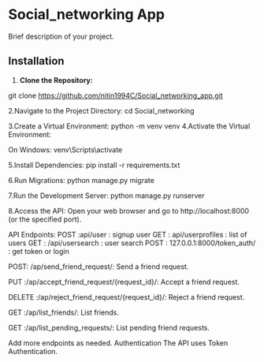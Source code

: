 # Social_networking App


Brief description of your project.

## Installation

1. **Clone the Repository:**

git clone https://github.com/nitin1994C/Social_networking_app.git
   
2.Navigate to the Project Directory:
cd Social_networking

3.Create a Virtual Environment:
  python -m venv venv
4.Activate the Virtual Environment:

On Windows:
venv\Scripts\activate

5.Install Dependencies:
pip install -r requirements.txt

6.Run Migrations:
python manage.py migrate

7.Run the Development Server:
python manage.py runserver

8.Access the API:
Open your web browser and go to http://localhost:8000 (or the specified port).

API Endpoints:
POST :api/user : signup user
GET : api/userprofiles : list of users
GET : /api/usersearch : user search 
POST : 127.0.0.1:8000/token_auth/ : get token or login 

POST: /ap/send_friend_request/: Send a friend request.

PUT :/ap/accept_friend_request/{request_id}/: Accept a friend request.

DELETE :/ap/reject_friend_request/{request_id}/: Reject a friend request.

GET :/ap/list_friends/: List friends.

GET :/ap/list_pending_requests/: List pending friend requests.

Add more endpoints as needed.
Authentication
The API uses Token Authentication.
